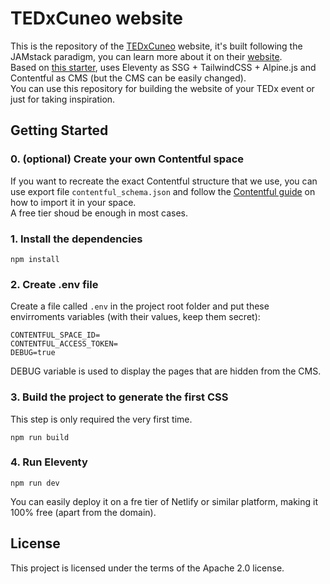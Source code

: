 # TEDxCuneo website

This is the repository of the [TEDxCuneo](https://www.tedxcuneo.com) website, it's built following the JAMstack paradigm, you can learn more about it on their [website](https://jamstack.org/).\
Based on [this starter](https://github.com/gregwolanski/eleventy-tailwindcss-alpinejs-starter), uses Eleventy as SSG + TailwindCSS + Alpine.js and Contentful as CMS (but the CMS can be easily changed).\
You can use this repository for building the website of your TEDx event or just for taking inspiration.

## Getting Started

### 0. (optional) Create your own Contentful space 

If you want to recreate the exact Contentful structure that we use, you can use export file `contentful_schema.json` and follow the [Contentful guide](https://www.contentful.com/developers/docs/tutorials/cli/import-and-export/) on how to import it in your space.\
A free tier shoud be enough in most cases.

### 1. Install the dependencies

```
npm install
```

### 2. Create .env file

Create a file called `.env` in the project root folder and put these envirroments variables (with their values, keep them secret):
```
CONTENTFUL_SPACE_ID=
CONTENTFUL_ACCESS_TOKEN=
DEBUG=true
```
DEBUG variable is used to display the pages that are hidden from the CMS.


### 3. Build the project to generate the first CSS

This step is only required the very first time.

```
npm run build
```

### 4. Run Eleventy

```
npm run dev
```

You can easily deploy it on a fre tier of Netlify or similar platform, making it 100% free (apart from the domain).

## License

This project is licensed under the terms of the Apache 2.0 license.
